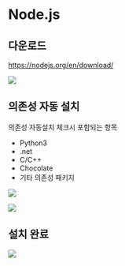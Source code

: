 # Node.js 

## 다운로드

https://nodejs.org/en/download/

![](https://dbcore-assets-public.s3.ap-northeast-2.amazonaws.com/tutorials/cloud-based-web-application-development/chapter01/images/Screen%20Shot%202021-01-18%20at%204.06.19%20AM.png)

## 의존성 자동 설치 

의존성 자동설치 체크시 포함되는 항목

* Python3 
* .net
* C/C++
* Chocolate
* 기타 의존성 패키지

![](https://dbcore-assets-public.s3.ap-northeast-2.amazonaws.com/tutorials/cloud-based-web-application-development/chapter01/images/Screen%20Shot%202021-01-18%20at%204.08.56%20AM.png)

![](https://dbcore-assets-public.s3.ap-northeast-2.amazonaws.com/tutorials/cloud-based-web-application-development/chapter01/images/Screen%20Shot%202021-01-18%20at%204.09.36%20AM.png)

## 설치 완료

![](https://dbcore-assets-public.s3.ap-northeast-2.amazonaws.com/tutorials/cloud-based-web-application-development/chapter01/images/Screen%20Shot%202021-01-18%20at%204.48.35%20AM.png)





